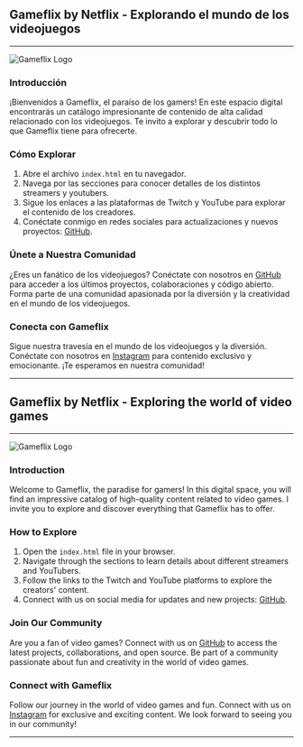 ## Gameflix by Netflix - Explorando el mundo de los videojuegos

---

![Gameflix Logo](https://wallpaperaccess.com/full/6075689.png)

### Introducción

¡Bienvenidos a Gameflix, el paraíso de los gamers! En este espacio digital encontrarás un catálogo impresionante de contenido de alta calidad relacionado con los videojuegos. Te invito a explorar y descubrir todo lo que Gameflix tiene para ofrecerte.

### Cómo Explorar

1. Abre el archivo `index.html` en tu navegador.
2. Navega por las secciones para conocer detalles de los distintos streamers y youtubers.
3. Sigue los enlaces a las plataformas de Twitch y YouTube para explorar el contenido de los creadores.
4. Conéctate conmigo en redes sociales para actualizaciones y nuevos proyectos: [GitHub](https://github.com/mario-conf/).

### Únete a Nuestra Comunidad

¿Eres un fanático de los videojuegos? Conéctate con nosotros en [GitHub](https://github.com/mario.conf/) para acceder a los últimos proyectos, colaboraciones y código abierto. Forma parte de una comunidad apasionada por la diversión y la creatividad en el mundo de los videojuegos.

### Conecta con Gameflix

Sigue nuestra travesía en el mundo de los videojuegos y la diversión. Conéctate con nosotros en [Instagram](https://www.instagram.com/mario.conf/) para contenido exclusivo y emocionante. ¡Te esperamos en nuestra comunidad!

---

## Gameflix by Netflix - Exploring the world of video games

---

![Gameflix Logo](https://wallpaperaccess.com/full/6075689.png)

### Introduction

Welcome to Gameflix, the paradise for gamers! In this digital space, you will find an impressive catalog of high-quality content related to video games. I invite you to explore and discover everything that Gameflix has to offer.

### How to Explore

1. Open the `index.html` file in your browser.
2. Navigate through the sections to learn details about different streamers and YouTubers.
3. Follow the links to the Twitch and YouTube platforms to explore the creators' content.
4. Connect with us on social media for updates and new projects: [GitHub](https://github.com/mario-conf/).

### Join Our Community

Are you a fan of video games? Connect with us on [GitHub](https://github.com/mario.conf/) to access the latest projects, collaborations, and open source. Be part of a community passionate about fun and creativity in the world of video games.

### Connect with Gameflix

Follow our journey in the world of video games and fun. Connect with us on [Instagram](https://www.instagram.com/mario.conf/) for exclusive and exciting content. We look forward to seeing you in our community!

---

